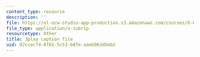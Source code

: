 ```yaml
---
content_type: resource
description: ''
file: https://ol-ocw-studio-app-production.s3.amazonaws.com/courses/8-06-quantum-physics-iii-spring-2018/02ccec748f015c53b8feaaeb063dbab2_wULHVefheCU.vtt
file_type: application/x-subrip
resourcetype: Other
title: 3play caption file
uid: 02ccec74-8f01-5c53-b8fe-aaeb063dbab2
---
```

